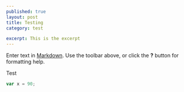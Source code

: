 ```yaml
---
published: true
layout: post
title: Testing
category: test

excerpt: This is the excerpt
---
```



Enter text in [Markdown](http://daringfireball.net/projects/markdown/). Use the toolbar above, or click the **?** button for formatting help.

Test
```js 
var x = 90;
```
